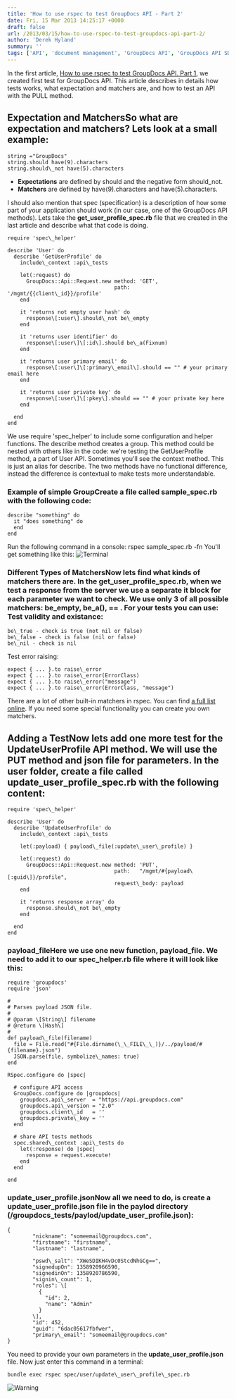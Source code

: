 ```yaml
---
title: 'How to use rspec to test GroupDocs API - Part 2'
date: Fri, 15 Mar 2013 14:25:17 +0000
draft: false
url: /2013/03/15/how-to-use-rspec-to-test-groupdocs-api-part-2/
author: 'Derek Hyland'
summary: ''
tags: ['API', 'document management', 'GroupDocs API', 'GroupDocs API SDK', 'online document management system', 'zArchive']
---
```


In the first article, [How to use rspec to test GroupDocs API. Part 1](https://blog.groupdocs.com/how-to-use-rspec-to-test-groupdocs-api-part-1), we created first test for GroupDocs API. This article describes in details how tests works, what expectation and matchers are, and how to test an API with the PULL method.

## Expectation and MatchersSo what are expectation and matchers? Lets look at a small example:

```
string ="GroupDocs"
string.should have(9).characters
string.should\_not have(5).characters
```

*   **Expectations** are defined by should and the negative form should\_not.
*   **Matchers** are defined by have(9).characters and have(5).characters.

I should also mention that spec (specification) is a description of how some part of your application should work (in our case, one of the GroupDocs API methods). Lets take the **get\_user\_profile\_spec.rb** file that we created in the last article and describe what that code is doing.

```
require 'spec\_helper'

describe 'User' do
  describe 'GetUserProfile' do
    include\_context :api\_tests

    let(:request) do
      GroupDocs::Api::Request.new method: 'GET',
                                  path:   '/mgmt/{{client\_id}}/profile'
    end

    it 'returns not empty user hash' do
      response\[:user\].should\_not be\_empty
    end

    it 'returns user identifier' do
      response\[:user\]\[:id\].should be\_a(Fixnum)
    end

    it 'returns user primary email' do
      response\[:user\]\[:primary\_email\].should == "" # your primary email here
    end

    it 'returns user private key' do
      response\[:user\]\[:pkey\].should == "" # your private key here
    end

  end
end
```

We use require 'spec\_helper' to include some configuration and helper functions. The describe method creates a group. This method could be nested with others like in the code: we're testing the GetUserProfile method, a part of User API. Sometimes you'll see the context method. This is just an alias for describe. The two methods have no functional difference, instead the difference is contextual to make tests more understandable.

### Example of simple GroupCreate a file called sample\_spec.rb with the following code:

```
describe "something" do
  it "does something" do
  end
end
```

Run the following command in a console: rspec sample\_spec.rb -fn You'll get something like this: ![](https://blog.groupdocs.com/wp-content/uploads/sites/4/2013/03/Terminal.png "Terminal")

### Different Types of MatchersNow lets find what kinds of matchers there are. In the **get\_user\_profile\_spec.rb**, when we test a response from the server we use a separate it block for each parameter we want to check. We use only 3 of all possible matchers: be\_empty, be\_a(), == . For your tests you can use: Test validity and existance:

```
be\_true - check is true (not nil or false)
be\_false - check is false (nil or false)
be\_nil - check is nil
```

Test error raising:

```
expect { ... }.to raise\_error
expect { ... }.to raise\_error(ErrorClass)
expect { ... }.to raise\_error("message")
expect { ... }.to raise\_error(ErrorClass, "message")
```

There are a lot of other built-in matchers in rspec. You can find [a full list online](https://www.relishapp.com/rspec/rspec-expectations/docs/built-in-matchers). If you need some special functionality you can create you own matchers.

## Adding a TestNow lets add one more test for the UpdateUserProfile API method. We will use the PUT method and **json** file for parameters. In the **user** folder, create a file called **update\_user\_profile\_spec.rb** with the following content:

```
require 'spec\_helper'

describe 'User' do
  describe 'UpdateUserProfile' do
    include\_context :api\_tests

    let(:payload) { payload\_file(:update\_user\_profile) }

    let(:request) do
      GroupDocs::Api::Request.new method: 'PUT',
                                  path:   "/mgmt/#{payload\[:guid\]}/profile",
                                  request\_body: payload
    end

    it 'returns response array' do
      response.should\_not be\_empty
    end

  end
end
```

### payload\_fileHere we use one new function, payload\_file. We need to add it to our **spec\_helper.rb** file where it will look like this:

```
require 'groupdocs'
require 'json'

#
# Parses payload JSON file.
#
# @param \[String\] filename
# @return \[Hash\]
#
def payload\_file(filename)
  file = File.read("#{File.dirname(\_\_FILE\_\_)}/../payload/#{filename}.json")
  JSON.parse(file, symbolize\_names: true)
end

RSpec.configure do |spec|

  # configure API access
  GroupDocs.configure do |groupdocs|
    groupdocs.api\_server  = "https://api.groupdocs.com"
    groupdocs.api\_version = "2.0"
    groupdocs.client\_id   = ''
    groupdocs.private\_key = ''
  end

  # share API tests methods
  spec.shared\_context :api\_tests do
    let(:response) do |spec|
      response = request.execute!
    end
  end

end
```

### update\_user\_profile.jsonNow all we need to do, is create a **update\_user\_profile.json** file in the paylod directory (**/groupdocs\_tests/paylod/update\_user\_profile.json**):

```
{
        "nickname": "someemail@groupdocs.com",
        "firstname": "firstname",
        "lastname": "lastname",

        "pswd\_salt": "XWeSDIKH4vDc0StcdNhGCg==",
        "signedupOn": 1358920966590,
        "signedinOn": 1358920786590,
        "signin\_count": 1,
        "roles": \[
          {
            "id": 2,
            "name": "Admin"
          }
        \],
        "id": 452,
        "guid": "6dac05617fbfwer",
        "primary\_email": "someemail@groupdocs.com"
}
```

You need to provide your own parameters in the **update\_user\_profile.json** file. Now just enter this command in a terminal:

```
bundle exec rspec spec/user/update\_user\_profile\_spec.rb
```

![](https://blog.groupdocs.com/wp-content/uploads/sites/4/2013/03/Warning1.png "Warning")




